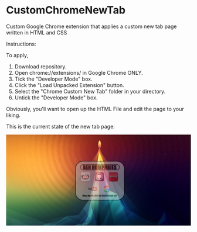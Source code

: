 # CustomChromeNewTab
Custom Google Chrome extension that applies a custom new tab page written in HTML and CSS

Instructions:

To apply,

1. Download repository.
2. Open chrome://extensions/ in Google Chrome ONLY.
3. Tick the "Developer Mode" box.
4. Click the "Load Unpacked Extension" button.
5. Select the "Chrome Custom New Tab" folder in your directory.
6. Untick the "Developer Mode" box.


Obviously, you'll want to open up the HTML File and edit the page to your liking. 

This is the current state of the new tab page:

![alt text](https://github.com/ben-humphries/CustomChromeNewTab/blob/master/Screenshots/finalnewtabmenu.PNG)
